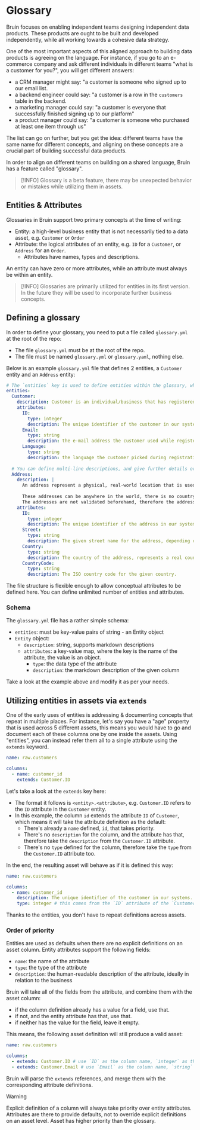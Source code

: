# Glossary

Bruin focuses on enabling independent teams designing independent data products. These products are ought to be built and developed independently, while all working towards a cohesive data strategy. 

One of the most important aspects of this aligned approach to building data products is agreeing on the language. For instance, if you go to an e-commerce company and ask different individuals in different teams "what is a customer for you?", you will get different answers:
- a CRM manager might say: "a customer is someone who signed up to our email list.
- a backend engineer could say: "a customer is a row in the `customers` table in the backend.
- a marketing manager could say: "a customer is everyone that successfully finished signing up to our platform"
- a product manager could say: "a customer is someone who purchased at least one item through us"

The list can go on further, but you get the idea: different teams have the same name for different concepts, and aligning on these concepts are a crucial part of building successful data products.

In order to align on different teams on building on a shared language, Bruin has a feature called "glossary".

> [!INFO]
> Glossary is a beta feature, there may be unexpected behavior or mistakes while utilizing them in assets.

## Entities & Attributes

Glossaries in Bruin support two primary concepts at the time of writing:
- Entity: a high-level business entity that is not necessarily tied to a data asset, e.g. `Customer` or `Order`
- Attribute: the logical attributes of an entity, e.g. `ID` for a `Customer`, or `Address` for an `Order`.
  - Attributes have names, types and descriptions.

An entity can have zero or more attributes, while an attribute must always be within an entity. 

> [!INFO]
> Glossaries are primarily utilized for entities in its first version. In the future they will be used to incorporate further business concepts.


## Defining a glossary

In order to define your glossary, you need to put a file called `glossary.yml` at the root of the repo:
- The file `glossary.yml` must be at the root of the repo.
- The file must be named `glossary.yml` or `glossary.yaml`, nothing else.

Below is an example `glossary.yml` file that defines 2 entities, a `Customer` entity and an `Address` entity:
```yaml
# The `entities` key is used to define entities within the glossary, which can then be referred by different assets.
entities:  
  Customer:
    description: Customer is an individual/business that has registered on our platform.
    attributes:
      ID:
        type: integer
        description: The unique identifier of the customer in our systems.
      Email:
        type: string
        description: the e-mail address the customer used while registering on our website.
      Language:
        type: string
        description: the language the customer picked during registration.
  
  # You can define multi-line descriptions, and give further details or references for others. 
  Address:
    description: |
      An address represent a physical, real-world location that is used across various entities, such as customer or order.
      
      These addresses can be anywhere in the world, there is no country/geography limitation. 
      The addresses are not validated beforehand, therefore the addresses are not guaranteed to be real.
    attributes:
      ID:
        type: integer
        description: The unique identifier of the address in our systems.
      Street:
        type: string
        description: The given street name for the address, depending on the country it may have a different structure.
      Country:
        type: string
        description: The country of the address, represents a real country.
      CountryCode:
        type: string
        description: The ISO country code for the given country.
```

The file structure is flexible enough to allow conceptual attributes to be defined here. You can define unlimited number of entities and attributes.

### Schema
The `glossary.yml` file has a rather simple schema:
- `entities`: must be key-value pairs of string - an Entity object
- `Entity` object:
  - `description`: string, supports markdown descriptions
  - `attributes`: a key-value map, where the key is the name of the attribute, the value is an object.
    - `type`: the data type of the attribute
    - `description`: the markdown description of the given column

Take a look at the example above and modify it as per your needs.

## Utilizing entities in assets via `extends`
One of the early uses of entities is addressing & documenting concepts that repeat in multiple places. For instance, let's say you have a "age" property that is used across 5 different assets, this means you would have to go and document each of these columns one by one inside the assets. Using "entities", you can instead refer them all to a single attribute using the `extends` keyword.

```yaml
name: raw.customers

columns:
  - name: customer_id
    extends: Customer.ID
```

Let's take a look at the `extends` key here:
- The format it follows is `<entity>.<attribute>`, e.g. `Customer.ID` refers to the `ID` attribute in the `Customer` entity.
- In this example, the column `id` extends the attribute `ID` of `Customer`, which means it will take the attribute definition as the default:
  - There's already a `name` defined, `id`, that takes priority.
  - There's no `description` for the column, and the attribute has that, therefore take the `description` from the `Customer.ID` attribute.
  - There's no `type` defined for the column, therefore take the `type` from the `Customer.ID` attribute too. 


In the end, the resulting asset will behave as if it is defined this way:
```yaml
name: raw.customers

columns:
  - name: customer_id
    description: The unique identifier of the customer in our systems. # this comes from the `ID` attribute of the `Customer` entity
    type: integer # this comes from the `ID` attribute of the `Customer` entity
```

Thanks to the entities, you don't have to repeat definitions across assets.

### Order of priority
Entities are used as defaults when there are no explicit definitions on an asset column. Entity attributes support the following fields:
- `name`: the name of the attribute
- `type`: the type of the attribute
- `description`: the human-readable description of the attribute, ideally in relation to the business

Bruin will take all of the fields from the attribute, and combine them with the asset column:
- if the column definition already has a value for a field, use that.
- if not, and the entity attribute has that, use that.
- if neither has the value for the field, leave it empty.

This means, the following asset definition will still produce a valid asset:
```yaml
name: raw.customers

columns:
  - extends: Customer.ID # use `ID` as the column name, `integer` as the `type`, and `description` from the attribute
  - extends: Customer.Email # use `Email` as the column name, `string` as the `type`, and `description` from the attribute
```

Bruin will parse the `extends` references, and merge them with the corresponding attribute definitions.

> [!WARNING]
> Explicit definition of a column will always take priority over entity attributes. Attributes are there to provide defaults, not to override explicit definitions on an asset level. Asset has higher priority than the glossary.


